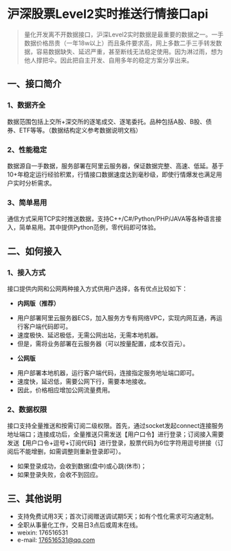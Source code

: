 # 沪深股票Level2实时推送行情接口api
> 量化开发离不开数据接口，沪深Level2实时数据是最重要的数据之一。一手数据价格昂贵（一年18w以上）而且条件要求高，网上多数二手三手转发数据，容易数据缺失、延迟严重，甚至断线无法稳定使用。因为淋过雨，想为他人撑把伞。因此把自主开发、自用多年的稳定方案分享出来。

## 一、接口简介
### 1、数据齐全
数据范围包括上交所+深交所的逐笔成交、逐笔委托。品种包括A股、B股、债券、ETF等等。（数据结构定义参考数据说明文档）
### 2、性能稳定
数据源自一手数据，服务部署在阿里云服务器，保证数据完整、高速、低延。基于10+年稳定运行经验积累，行情接口数据速度达到毫秒级，即使行情爆发也满足用户实时分析需求。
### 3、简单易用
通信方式采用TCP实时推送数据，支持C++/C#/Python/PHP/JAVA等各种语言接入，简单易用。其中提供Python范例，零代码即可体验。

## 二、如何接入
### 1、接入方式
接口提供内网和公网两种接入方式供用户选择，各有优点比较如下：

- **内网版（推荐）**
 * 用户部署阿里云服务器ECS，加入服务方专有网络VPC，实现内网互通，再运行客户端代码即可。
 * 速度极快、延迟极低，无需公网出站，无需本地机器。
 * 但是，需将业务部署在云服务器（可以按量配置，成本仅百元）。

- **公网版**
 * 用户部署本地机器，运行客户端代码，连接指定服务地址端口即可。
 * 速度快，延迟低，需要公网下行，需要本地接收。
 * 因此，价格相应增加公网流量费用。

### 2、数据权限
接口支持全量推送和按需订阅二级权限。首先，通过socket发起connect连接服务地址端口；连接成功后，全量推送只需发送【用户口令】进行登录；订阅接入需要发送【用户口令+逗号+订阅代码】进行登录，股票代码为6位字符用逗号拼接（订阅后不能增删，如需调整则重新登录即可）。

- 如果登录成功，会收到数据(盘中)或心跳(休市)；
- 如果登录失败，会收不到回应。

## 三、其他说明
- 支持免费试用3天；首次订阅赠送调试期5天；如有个性化需求可沟通定制。
- 全职从事量化工作，交易日3点后或周末在线。
- weixin: 176516531
- e-mail: 176516531@qq.com

